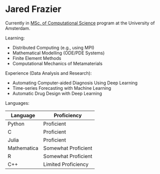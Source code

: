 # Jared Frazier

Currently in [MSc. of Computational Science](https://www.uva.nl/en/programmes/masters/computational-science/computational-science.html) program at the University of Amsterdam.

Learning:
* Distributed Computing (e.g., using MPI)
* Mathematical Modelling (ODE/PDE Systems)
* Finite Element Methods
* Computational Mechanics of Metamaterials

Experience (Data Analysis and Research):
* Automating Computer-aided Diagnosis Using Deep Learning
* Time-series Forecasting with Machine Learning
* Automatic Drug Design with Deep Learning

Languages:

| Language    | Proficiency |
| ----------- | ----------- |
| Python      | Proficient       |
| C           | Proficient        |
| Julia       | Proficient|
| Mathematica | Somewhat Proficient |
| R           | Somewhat Proficient |
| C++         | Limited Proficiency |


<!-- [![Top Langs](https://github-readme-stats.vercel.app/api/top-langs/?username=jfdev001)](https://github.com/anuraghazra/github-readme-stats) -->

<!--
**jfdev001/jfdev001** is a ✨ _special_ ✨ repository because its `README.md` (this file) appears on your GitHub profile.

Here are some ideas to get you started:

- 🔭 I’m currently working on ...
- 🌱 I’m currently learning ...
- 👯 I’m looking to collaborate on ...
- 🤔 I’m looking for help with ...
- 💬 Ask me about ...
- 📫 How to reach me: ...
- 😄 Pronouns: ...
- ⚡ Fun fact: ...
-->
